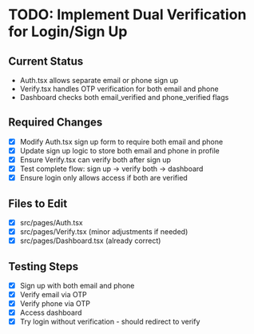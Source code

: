 # TODO: Implement Dual Verification for Login/Sign Up

## Current Status
- Auth.tsx allows separate email or phone sign up
- Verify.tsx handles OTP verification for both email and phone
- Dashboard checks both email_verified and phone_verified flags

## Required Changes
- [x] Modify Auth.tsx sign up form to require both email and phone
- [x] Update sign up logic to store both email and phone in profile
- [x] Ensure Verify.tsx can verify both after sign up
- [x] Test complete flow: sign up -> verify both -> dashboard
- [x] Ensure login only allows access if both are verified

## Files to Edit
- [x] src/pages/Auth.tsx
- [x] src/pages/Verify.tsx (minor adjustments if needed)
- [x] src/pages/Dashboard.tsx (already correct)

## Testing Steps
- [x] Sign up with both email and phone
- [x] Verify email via OTP
- [x] Verify phone via OTP
- [x] Access dashboard
- [x] Try login without verification - should redirect to verify
